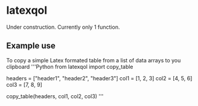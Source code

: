 # latexqol

Under construction. Currently only 1 function.

## Example use

To copy a simple Latex formated table from a list of data arrays to you clipboard
'''Python
from latexqol import copy_table

headers = ["header1", "header2", "header3"]
col1 = [1, 2, 3]
col2 = [4, 5, 6]
col3 = [7, 8, 9]

copy_table(headers, col1, col2, col3)
'''
